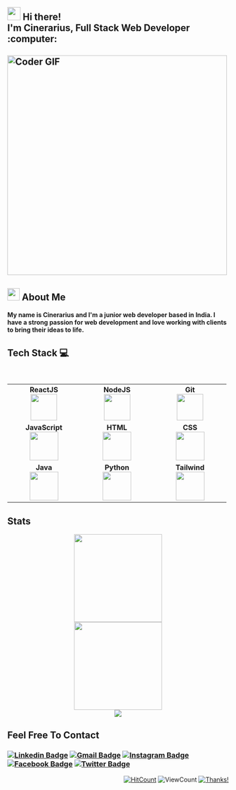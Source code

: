 <h2 align="left">
 <abc>
  <br><img src="https://emojis.slackmojis.com/emojis/images/1588315024/8823/hyperkitty.gif?1588315024" width="30" /> Hi there!<br>
   I'm Cinerarius, Full Stack Web Developer :computer:<br>
  <br>
    <img src="https://media.giphy.com/media/SWoSkN6DxTszqIKEqv/giphy.gif" alt="Coder GIF" width="500">
 </abc>
</h2>
<h2>
<abc><img src="https://emojis.slackmojis.com/emojis/images/1621024394/39092/cat-roll.gif?1621024394" width="28" /> About Me</abc>
</h2>
<h4>
My name is Cinerarius and I'm a junior web developer based in India. I have a strong passion for web development and love working with clients to bring their ideas to life.
</h4>

## Tech Stack :computer:

<br>
<table>
<tbody>
 <tr>
<td align="center" width="20%">
<span><b><center>ReactJS</center></b></span> 
<img height=60px src="https://img.icons8.com/ultraviolet/2x/react.png"> 
</td>

<td align="center" width="20%">
<span><b><center>NodeJS</center></b></span> 
<img height=60px src="https://img.icons8.com/color/2x/nodejs.png"> 
</td>

<td align="center" width="20%">
<span><b><center>Git</center></b></span>
<img height="60px" src="https://cdn.svgporn.com/logos/git-icon.svg">
</td>
</tr>

<tr>
<td align="center" width="20%">
<span><b><center>JavaScript</center></b></span> 
<img height=65px src="https://img.icons8.com/color/2x/javascript.png"> 
</td>

<td align="center" width="20%">
<span><b><center>HTML</center></b></span> 
<img height=65px src="https://img.icons8.com/color/2x/html-5.png"> 
</td>
</td>

<td align="center" width="20%">
<span><b><center>CSS</center></b></span> 
<img height="65px" src="https://cdn.svgporn.com/logos/css-3.svg">
</td>
</tr>

<tr>
<td align="center" width="20%">
<span><b><center>Java</center></b></span> 
<img height="65px" src="https://www.vectorlogo.zone/logos/java/java-ar21.svg">
</td>

<td align="center" width="20%">
<span><b><center>Python</center></b></span> 
<img height="65px" src="https://cdn4.iconfinder.com/data/icons/logos-and-brands/512/267_Python_logo-128.png">
</td>

<td align="center" width="20%">
<span><b><center>Tailwind</center></b></span> 
<img height="65px" src="https://cdn.svgporn.com/logos/tailwindcss-icon.svg">
</td>

</tbody>
</table>

## Stats

<div align="center">
    <img height="200px" src="https://github-readme-stats.vercel.app/api?username=cinerarius&show_icons=true&theme=onedark&hide_border=true&bg_color=00000000"/>
</div>
<div align="center">
    <img height="200px" src="https://github-readme-streak-stats.herokuapp.com?user=cinerarius&theme=onedark-duo&duo&hide_border=true"/>
</div>
<div align="center">
	<img src="https://cdn.jsdelivr.net/gh/holic-x/holic-x/assets/github-contribution-grid-snake.svg" />
</div>

<h2>Feel Free To Contact</h2>
<h3 align="centre">
  
   [![Linkedin Badge](https://img.shields.io/badge/-koustavrakshit-blue?style=flat-square&logo=Linkedin&logoColor=white&link=https://www.linkedin.com/in/kaustav-rakshit-46110526b)](https://www.linkedin.com/in/kaustav-rakshit-46110526b) 
   [![Gmail Badge](https://img.shields.io/badge/-koustavrakshit-c14438?style=flat-square&logo=Gmail&logoColor=white&link=mailto:6cine6raius6@gmail.com)](mailto:6cine6raius6@gmail.com)
   [![Instagram Badge](https://img.shields.io/badge/-@sleep.koustav-ff69b4?style=flat&logo=instagram&logoColor=white&link=https://instagram.com/sleep.koustav/)](https://instagram.com/sleep.koustav) 
   [![Facebook Badge](https://img.shields.io/badge/-koustav.rakshit-blue?style=flat-square&logo=Facebook&logoColor=white&link=https://www.facebook.com/koustav.rakshit.549)](https://www.facebook.com/koustav.rakshit.549)
   [![Twitter Badge](https://img.shields.io/badge/-@6ciner6arius6-informational?style=flat-square&labelColor=1ca0f1&logo=twitter&logoColor=white&link=https://twitter.com/6ciner6arius6?t=27CM1UzpOcOto_VwB51CmQ&s=35)](https://twitter.com/6ciner6arius6?t=27CM1UzpOcOto_VwB51CmQ&s=35)
   
</h3>

<div align="right">
  
[![HitCount](http://hits.dwyl.com/cinerarius/cinerarius.svg)](http://hits.dwyl.com/cinerarius/cinerarius)
![ViewCount](https://views.whatilearened.today/views/github/cinerarius/cinerarius.svg) [![Thanks!](https://img.shields.io/badge/Thanks%20for%20visiting-!-1EAEDB.svg)](https://github.com/cinerarius)


</div>
